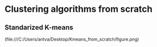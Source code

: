 # Clustering algorithms from scratch

## Standarized K-means
 (file:///C:/Users/antva/Desktop/Kmeans_from_scratch/figure.png)
